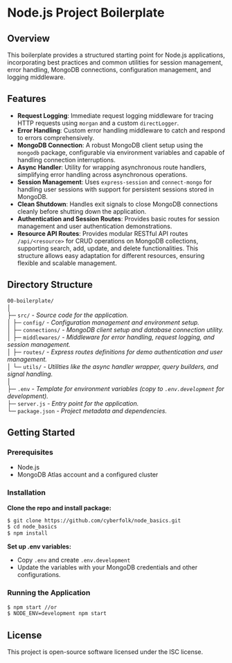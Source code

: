 # Node.js Project Boilerplate

## Overview

This boilerplate provides a structured starting point for Node.js applications, incorporating best practices and common utilities for session management, error handling, MongoDB connections, configuration management, and logging middleware.

## Features

-   **Request Logging**: Immediate request logging middleware for tracing HTTP requests using `morgan` and a custom `directLogger`.
-   **Error Handling**: Custom error handling middleware to catch and respond to errors comprehensively.
-   **MongoDB Connection**: A robust MongoDB client setup using the `mongodb` package, configurable via environment variables and capable of handling connection interruptions.
-   **Async Handler**: Utility for wrapping asynchronous route handlers, simplifying error handling across asynchronous operations.
-   **Session Management**: Uses `express-session` and `connect-mongo` for handling user sessions with support for persistent sessions stored in MongoDB.
-   **Clean Shutdown**: Handles exit signals to close MongoDB connections cleanly before shutting down the application.
-   **Authentication and Session Routes**: Provides basic routes for session management and user authentication demonstrations.
-   **Resource API Routes**: Provides modular RESTful API routes `/api/<resource>` for CRUD operations on MongoDB collections, supporting search, add, update, and delete functionalities. This structure allows easy adaptation for different resources, ensuring flexible and scalable management.

## Directory Structure

`00-boilerplate/`  
│  
├─ `src/` _- Source code for the application._  
│ ├─ `config/` _- Configuration management and environment setup._  
│ ├─ `connections/` _- MongoDB client setup and database connection utility._  
│ ├─ `middlewares/` _- Middleware for error handling, request logging, and session management._  
│ ├─ `routes/` _- Express routes definitions for demo authentication and user management._  
│ └─ `utils/` _- Utilities like the async handler wrapper, query builders, and signal handling._  
│  
├─ `.env` _- Template for environment variables (copy to `.env.development` for development)._  
├─ `server.js` _- Entry point for the application._  
└─ `package.json` _- Project metadata and dependencies._

## Getting Started

### Prerequisites

-   Node.js
-   MongoDB Atlas account and a configured cluster

### Installation

**Clone the repo and install package:**

```bash
$ git clone https://github.com/cyberfolk/node_basics.git
$ cd node_basics
$ npm install
```

**Set up .env variables:**

-   Copy `.env` and create `.env.development`
-   Update the variables with your MongoDB credentials and other configurations.

### Running the Application

```bash
$ npm start //or
$ NODE_ENV=development npm start
```

## License

This project is open-source software licensed under the ISC license.

<!-- ## Design Patterns

This project employs several architectural design patterns that enhance its scalability, maintainability, and modularity:

-   **Factory Pattern**: Used in creating instances of MongoDB clients and session handlers. This pattern allows for flexible and configurable instance creation that is decoupled from the system's business logic.
-   **Middleware Pattern**: Extensively used across the project for handling requests, errors, and logging. This pattern helps in separating concerns by isolating specific functions and behaviors in an application's request-response cycle, making the codebase easier to manage and extend.
-   **Module Pattern**: The use of modules to encapsulate configurations, database connections, and routes. Each module is responsible for a specific aspect of the application, enhancing code reusability and reducing dependencies.
-   **Singleton Pattern**: Implicitly used in managing the database connection. By ensuring that a single MongoDB client instance is created and reused throughout the application, this pattern helps in managing resources efficiently.
-   **Observer Pattern**: Used for handling exit signals to cleanly shut down the application. This pattern allows different parts of the application to respond to system-wide events without requiring tight coupling between the components. -->
